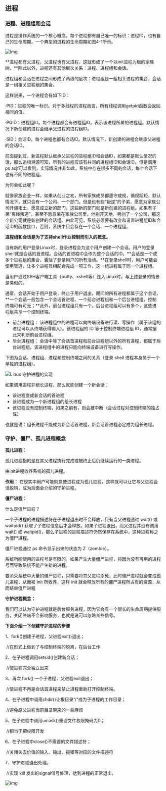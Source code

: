 ## 进程

### 进程、进程组和会话

进程是操作系统的一个核心概念。每个进程都有自己唯一的标识：进程ID，也有自己的生命周期。一个典型的进程的生命周期如图4-1所示。

![img](https://i.loli.net/2020/10/26/EWmSDNak1dzPL9J.png)

**进程都有父进程，父进程也有父进程，这就形成了一个以init进程为根的家族树。**除此以外，进程还有其他层次关系：进程、进程组和会话。

进程组和会话在进程之间形成了两级的层次：进程组是一组相关进程的集合，会话是一组相关进程组的集合。

这样说来，一个进程会有如下ID：

·PID：进程的唯一标识。对于多线程的进程而言，所有线程调用getpid函数会返回相同的值。

·PGID：进程组ID。每个进程都会有进程组ID，表示该进程所属的进程组。默认情况下新创建的进程会继承父进程的进程组ID。

·SID：会话ID。每个进程也都有会话ID。默认情况下，新创建的进程会继承父进程的会话ID。

前面提到过，新进程默认继承父进程的进程组ID和会话ID，如果都是默认情况的话，那么追根溯源可知，所有的进程应该有共同的进程组ID和会话ID。但是调用ps axjf可以看到，实际情况并非如此，系统中存在很多不同的会话，每个会话下也有不同的进程组。

为何会如此呢？

就像家族企业一样，如果从创业之初，所有家族成员都墨守成规，循规蹈矩，默认情况下，就只会有一个公司、一个部门。但是也有些“叛逆”的子弟，愿意为家族公司开疆拓土，愿意成立新的部门。这些新的部门就是新创建的进程组。如果有子弟“离经叛道”，甚至不愿意呆在家族公司里，他别开天地，另创了一个公司，那这个新公司就是新创建的会话组。由此可见，系统必须要有改变和设置进程组ID和会话ID的函数接口，否则，系统中只会存在一个会话、一个进程组。

**进程组和会话是为了支持shell作业控制而引入的概念。**

当有新的用户登录Linux时，登录进程会为这个用户创建一个会话。用户的登录shell就是会话的首进程。会话的首进程ID会作为整个会话的ID。**会话是一个或多个进程组的集合，囊括了登录用户的所有活动。**在登录shell时，用户可能会使用管道，让多个进程互相配合完成一项工作，这一组进程属于同一个进程组。

当用户通过SSH客户端工具（putty、xshell等）连入Linux时，与上述登录的情景是类似的。

通常，会话开始于用户登录，终止于用户退出，期间的所有进程都属于这个会话。**一个会话一般包含一个会话首进程、一个前台进程组和一个后台进程组，控制终端可有可无；**此外，前台进程组只有一个，后台进程组可以有多个，这些进程组共享一个控制终端。

- 前台进程组：
  该进程组中的进程可以向终端设备进行读、写操作（属于该组的进程可以从终端获得输入）。该进程组的 ID 等于控制终端进程组 ID，通常据此来判断前台进程组。
- 后台进程组：
  会话中除了会话首进程和前台进程组以外的所有进程，都属于后台进程组。该进程组中的进程只能向终端设备进行写操作。

下图为会话、进程组、进程和控制终端之间的关系（登录 shell 进程本身属于一个单独的进程组）。

![Linux 守护进程的实现](https://i.loli.net/2020/10/26/Eu61de7nFMzxQhA.png)

如果调用进程非组长进程，那么就能创建一个新会话：

- 该进程变成新会话的首进程
- 该进程成为一个新进程组的组长进程
- 该进程没有控制终端，如果之前有，则会被中断（会话过程对控制终端的独占性）

也就是说：组长进程不能成为新会话首进程，新会话首进程必定成为组长进程。

### **守护、僵尸、孤儿进程概念**

**孤儿进程：**

孤儿进程指的是在其父进程执行完成或被终止后仍继续运行的一类进程。

由init进程收养系统的孤儿进程。

**作用：**
在现实中用户可能刻意使进程成为孤儿进程，这样就可以让它与父进程会话脱钩，成为后面会介绍的守护进程。

**僵尸进程：**

什么是僵尸进程？

一个子进程的进程描述符在子进程退出时不会释放，只有当父进程通过 wait() 或 waitpid() 获取了子进程信息后才会释放。如果子进程退出，而父进程并没有调用 wait() 或 waitpid()，那么子进程的进程描述符仍然保存在系统中，这种进程称之为僵尸进程。

僵尸进程通过 ps 命令显示出来的状态为 Z（zombie）。

系统所能使用的进程号是有限的，如果产生大量僵尸进程，将因为没有可用的进程号而导致系统不能产生新的进程。

要消灭系统中大量的僵尸进程，只需要将其父进程杀死，此时僵尸进程就会变成孤儿进程，从而被 init 所收养，这样 init 就会释放所有的僵尸进程所占有的资源，从而结束僵尸进程

**守护进程概念：**

我们可以认为守护进程就是后台服务进程，因为它会有一个很长的生命周期提供服务，关闭终端不会影响服务，也就是说可以忽略某些信号。

**下面介绍一下创建守护进程的步骤**

1、fork()创建子进程，父进程exit()退出；

​	//在形式上做到了与控制终端的脱离，在后台工作

2、在子进程调用setsid()创建新会话；

​	//使进程完全独立出来

3、再次 fork() 一个子进程，父进程exit退出；

​	//使进程不再是会话首进程来禁止进程重新打开控制终端。

4、在子进程中调用chdir()让根目录“/”成为子进程的工作目录；

​	//避免原父进程当前目录带来的一些麻烦

5、在子进程中调用umask()重设文件权限掩码为0；

​	//相当于把权限开发

6、在子进程中close()不需要的文件描述符；

​	//关闭失去价值的输入、输出、报错等对应的文件描述符

7、守护进程退出处理。

​	//实现 kill 发出的signal信号处理，达到进程的正常退出。

![img](https://i.loli.net/2020/10/26/xHIbQCSLzFTKMZ3.jpg)